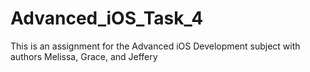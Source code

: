 # Advanced_iOS_Task_4
This is an assignment for the Advanced iOS Development subject with authors Melissa, Grace, and Jeffery
